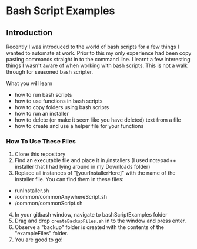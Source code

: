 # Bash Script Examples

## Introduction

Recently I was introduced to the world of bash scripts for a few things I wanted to automate at work. Prior to this my only experience had been copy pasting commands straight in to the command line. I learnt a few interesting things I wasn't aware of when working with bash scripts. This is not a walk through for seasoned bash scripter.

What you will learn
* how to run bash scripts
* how to use functions in bash scripts
* how to copy folders using bash scripts
* how to run an installer
* how to delete (or make it seem like you have deleted) text from a file
* how to create and use a helper file for your functions

### How To Use These Files

1. Clone this repository
2. Find an executable file and place it in /installers (I used notepad++ installer that I had lying around in my Downloads folder)
3. Replace all instances of "[yourInstallerHere]" with the name of the installer file. You can find them in these files:
- runInstaller.sh
- /common/commonAnywhereScript.sh
- /common/commonScript.sh
4. In your gitbash window, navigate to bashScriptExamples folder
5. Drag and drop `createBackupFiles.sh` in to the window and press enter.
6. Observe a "backup" folder is created with the contents of the "exampleFiles" folder.
7. You are good to go!
  
